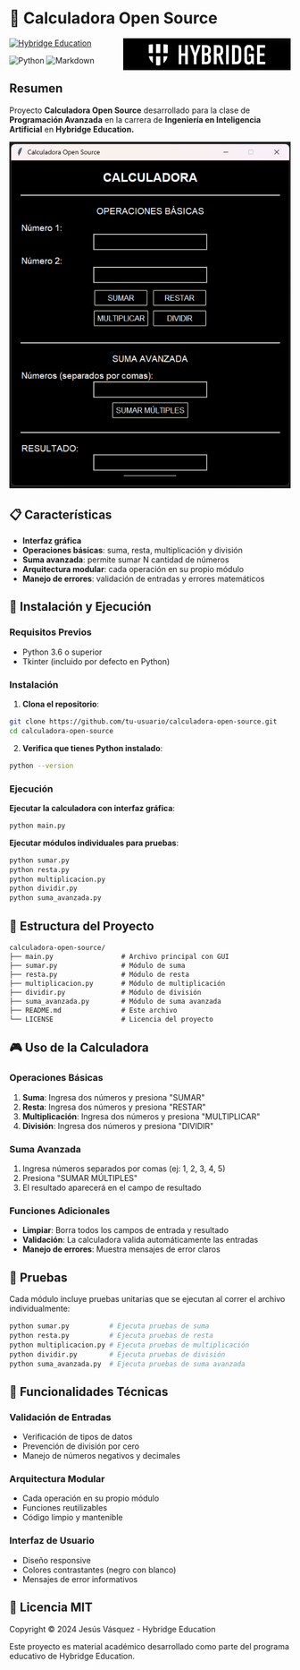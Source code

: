 # 🧮 Calculadora Open Source

<img src="images/hybridge.jpeg" alt="Logo" width="300" align="right" style="margin-left: 20px; margin-bottom: 20px;" />

[![Hybridge Education](https://img.shields.io/badge/Hybridge-Education-lightgrey)](https://www.hybridge.education)

![Python](https://img.shields.io/badge/Python-3776AB?style=for-the-badge&logo=python&logoColor=white)
![Markdown](https://img.shields.io/badge/Markdown-000000?style=for-the-badge&logo=markdown&logoColor=white)

## Resumen
Proyecto **Calculadora Open Source** desarrollado para la clase de **Programación Avanzada** en la carrera de **Ingeniería en Inteligencia Artificial** en **Hybridge Education.**

![Menu](images/Menu.png)

## 📋 Características

- **Interfaz gráfica**
- **Operaciones básicas**: suma, resta, multiplicación y división
- **Suma avanzada**: permite sumar N cantidad de números
- **Arquitectura modular**: cada operación en su propio módulo
- **Manejo de errores**: validación de entradas y errores matemáticos

## 🚀 Instalación y Ejecución

### Requisitos Previos

- Python 3.6 o superior
- Tkinter (incluido por defecto en Python)

### Instalación

1. **Clona el repositorio**:
```bash
git clone https://github.com/tu-usuario/calculadora-open-source.git
cd calculadora-open-source
```

2. **Verifica que tienes Python instalado**:
```bash
python --version
```

### Ejecución

**Ejecutar la calculadora con interfaz gráfica**:
```bash
python main.py
```

**Ejecutar módulos individuales para pruebas**:
```bash
python sumar.py
python resta.py
python multiplicacion.py
python dividir.py
python suma_avanzada.py
```

## 📁 Estructura del Proyecto

```
calculadora-open-source/
├── main.py                 # Archivo principal con GUI
├── sumar.py                # Módulo de suma
├── resta.py                # Módulo de resta
├── multiplicacion.py       # Módulo de multiplicación
├── dividir.py              # Módulo de división
├── suma_avanzada.py        # Módulo de suma avanzada
├── README.md               # Este archivo
└── LICENSE                 # Licencia del proyecto
```

## 🎮 Uso de la Calculadora

### Operaciones Básicas

1. **Suma**: Ingresa dos números y presiona "SUMAR"
2. **Resta**: Ingresa dos números y presiona "RESTAR"
3. **Multiplicación**: Ingresa dos números y presiona "MULTIPLICAR"
4. **División**: Ingresa dos números y presiona "DIVIDIR"

### Suma Avanzada

1. Ingresa números separados por comas (ej: 1, 2, 3, 4, 5)
2. Presiona "SUMAR MÚLTIPLES"
3. El resultado aparecerá en el campo de resultado

### Funciones Adicionales

- **Limpiar**: Borra todos los campos de entrada y resultado
- **Validación**: La calculadora valida automáticamente las entradas
- **Manejo de errores**: Muestra mensajes de error claros

## 🧪 Pruebas

Cada módulo incluye pruebas unitarias que se ejecutan al correr el archivo individualmente:

```bash
python sumar.py          # Ejecuta pruebas de suma
python resta.py          # Ejecuta pruebas de resta
python multiplicacion.py # Ejecuta pruebas de multiplicación
python dividir.py        # Ejecuta pruebas de división
python suma_avanzada.py  # Ejecuta pruebas de suma avanzada
```

## 🔧 Funcionalidades Técnicas

### Validación de Entradas
- Verificación de tipos de datos
- Prevención de división por cero
- Manejo de números negativos y decimales

### Arquitectura Modular
- Cada operación en su propio módulo
- Funciones reutilizables
- Código limpio y mantenible

### Interfaz de Usuario
- Diseño responsive
- Colores contrastantes (negro con blanco)
- Mensajes de error informativos

## 📜 Licencia MIT
Copyright © 2024 Jesús Vásquez - Hybridge Education

Este proyecto es material académico desarrollado como parte del programa educativo de Hybridge Education.
